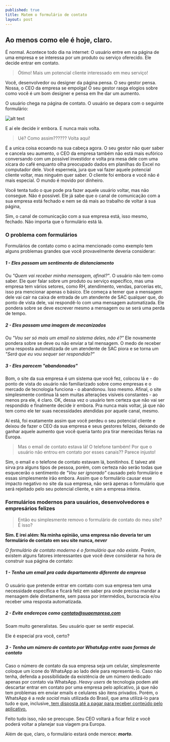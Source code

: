 ```yaml
---
published: true
title: Matem o formulário de contato
layout: post
---
```

## Ao menos como ele é hoje, claro.

É normal.  Acontece todo dia na internet: O usuário entre em na página de uma empresa e se interessa por um produto ou serviço oferecido. Ele decide entrar em contato.

> Ótimo! Mais um potencial cliente interessado em meu serviço!

Você, desenvolvedor ou designer da página pensa. O seu gestor pensa. Nossa, o CEO da empresa se empolga! O seu gestor rasga elogios sobre como você é um bom designer e pensa em lhe dar um aumento.

O usuário chega na página de contato. O usuário se depara com o seguinte formulário:

![alt text](http://puu.sh/mUHex/99e3045e02.png "O fanstasma do seu formulário")

E aí ele decide ir embora. E nunca mais volta.

> Ué? Como assim?????? Volta aqui!

É a unica coisa ecoando na sua cabeça agora. O seu gestor não quer saber e cancela seu aumento, o CEO da empresa também não está mais eufórico conversando com um possível investidor e volta pra mesa dele com uma xícara do café enquanto olha preocupado dados em planilhas do Excel no computador dele. Você esperneia, jura que vai fazer aquele potencial cliente voltar, mas ninguém quer saber. O cliente foi embora e você não é mais especial. O mundo é movido por dinheiro.

Você tenta tudo o que pode pra fazer aquele usuário voltar, mas não consegue. Não é possível. Ele já sabe que o canal de comunicação com a sua empresa está fechado e nem se dá mais ao trabalho de voltar à sua página,

Sim, o canal de comunicação com a sua empresa está, isso mesmo, fechado. Não importa que o formulário está lá.

### O problema com formulários

Formulários de contato como o acima mencionado como exemplo tem alguns problemas grandes que você provavelmente deveria considerar:

##### 1 - Eles passam um sentimento de distanciamento

Ou *"Quem vai receber minha mensagem, afinal?"*. O usuário não tem como saber. Ele quer falar sobre um produto ou serviço específico, mas uma empresa tem vários setores, como RH, atendimento, vendas, parcerias etc, isso pra mencionar apenas o básico. Ele começa a temer que a mensagem dele vai cair na caixa de entrada de um atendente de SAC qualquer que, do ponto de vista dele, vai respondê-lo com uma mensagem automatizada. Ele pondera sobre se deve escrever mesmo a mensagem ou se será uma perda de tempo.

##### 2 - Eles passam uma imagem de mecanizados

Ou *"Vou ser só mais um email no sistema deles, não é?"* Ele novamente pondera sobre se deve ou não enviar a tal mensagem. O medo de receber uma resposta automatizada de um atendente de SAC piora e se torna um *"Será que eu vou sequer ser respondido?"*

##### 3 - Eles parecem "abandonados"

Bom, o site da sua empresa é um sistema que você fez, colocou lá e - do ponto de vista do usuário não familiarizado sobre como empresas e o mercado de tecnologia funciona - o abandonou. Isso mesmo. Afinal, o site simplesmente continua lá sem muitas alterações visíveis constantes - ao menos pra ele, é claro. OK, dessa vez o usuário tem certeza que não vai ser respondido e finalmente decide ir embora. Pra nunca mais voltar, já que não tem como ele ter suas necessidades atendidas por aquele canal, mesmo.

Aí está, foi exatamente assim que você perdeu o seu potencial cliente e deixou de fazer o CEO da sua empresa e seus gestores felizes, deixando de ganhar aquele aumento que você queria tanto pra tirar merecidas férias na Europa.

> Mas o email de contato estava lá! O telefone também! Por que o usuário não entrou em contato por esses canais?? Parece injusto!

Sim, o email e o telefone de contato estavam lá, bonitinhos. E talvez até sirva pra alguns tipos de pessoa, porém, com certeza não serão todas que esquecerão o sentimento de *"Vou ser ignorado"* causado pelo formulário e essas simplesmente irão embora. Assim que o formulário causar esse impacto negativo no site  da sua empresa, não será apenas o formulário que será rejeitado pelo seu potencial cliente, e sim a empresa inteira.


### Formulários modernos para usuários, desenvolvedores e empresários felizes

> Então eu simplesmente removo o formulário de contato do meu site? É isso?

**Sim. E irei além: Na minha opinião, uma empresa não deveria ter um formulário de contato em seu site nunca, _never_**

*O formulário de contato moderno é o formulário que não existe*. Porém, existem alguns fatores interessantes que você deve considerar na hora de construir sua página de contato:


##### 1 - Tenha um email pra cada departamento diferente da empresa

O usuário que pretende entrar em contato com sua empresa tem uma necessidade específica e ficará feliz em saber pra onde precisa mandar a mensagem dele diretamente, sem passa por intermédios, burocracia e/ou receber uma resposta automatizada.

##### 2 - Evite endereços como contato@suaempresa.com

Soam muito generalistas. Seu usuário quer se sentir especial.

Ele é especial pra você, certo?

##### 3 - Tenha um número de contato por WhatsApp entre suas formas de contato

Caso o número de contato da sua empresa seja um celular, simplesmente coloque um ícone do WhatsApp ao lado dele para representá-lo. Caso não tenha, defenda a possibilidade da existência de um número dedicado apenas por contato via WhatsApp. *Heavy users* de tecnologia podem até descartar entrar em contato por uma empresa pelo aplicativo, já que não tem problemas em enviar emails e celulares são itens privados. Porém, o WhatsApp é a *rede social* mais utilizada do Brasil, que ama utilizá-lo para tudo e que, inclusive,[ tem disposta até a pagar para receber conteúdo pelo aplicativo.](https://youpix.com.br/o-whatsapp-a-classe-m%C3%A9dia-e-o-mundo-underground-do-conte%C3%BAdo-3b69e7cd5492#.qjdwakgqw)

Feito tudo isso, não se preocupe. Seu CEO voltará a ficar feliz e você poderá voltar a planejar sua viagem pra Europa.

Além de que, claro, o formulário estará onde merece: **_morto_**.